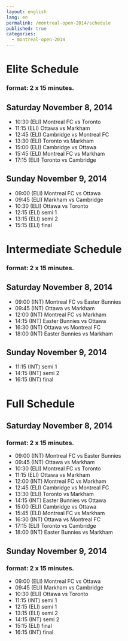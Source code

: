 ```yaml
---
layout: english
lang: en
permalink: /montreal-open-2014/schedule
published: true
categories:
  - montreal-open-2014
---
```


# Elite Schedule

### format: 2 x 15 minutes.

## Saturday November 8, 2014

* 10:30 (ELI) Montreal FC vs Toronto
* 11:15 (ELI) Ottawa vs Markham
* 12:45 (ELI) Cambridge vs Montreal FC
* 13:30 (ELI) Toronto vs Markham
* 15:00 (ELI) Cambridge vs Ottawa
* 15:45 (ELI) Montreal FC vs Markham
* 17:15 (ELI) Toronto vs Cambridge

## Sunday November 9, 2014

* 09:00 (ELI) Montreal FC vs Ottawa
* 09:45 (ELI) Markham vs Cambridge
* 10:30 (ELI) Ottawa vs Toronto
* 12:15 (ELI) semi 1
* 13:15 (ELI) semi 2
* 15:15 (ELI) final

# Intermediate Schedule

### format: 2 x 15 minutes.

## Saturday November 8, 2014

* 09:00 (INT) Montreal FC vs Easter Bunnies
* 09:45 (INT) Ottawa vs Markham
* 12:00 (INT) Montreal FC vs Markham
* 14:15 (INT) Easter Bunnies vs Ottawa
* 16:30 (INT) Ottawa vs Montreal FC
* 18:00 (INT) Easter Bunnies vs Markham

## Sunday November 9, 2014

* 11:15 (INT) semi 1
* 14:15 (INT) semi 2
* 16:15 (INT) final

# Full Schedule

## Saturday November 8, 2014

### format: 2 x 15 minutes.

* 09:00 (INT) Montreal FC vs Easter Bunnies
* 09:45 (INT) Ottawa vs Markham
* 10:30 (ELI) Montreal FC vs Toronto
* 11:15 (ELI) Ottawa vs Markham
* 12:00 (INT) Montreal FC vs Markham
* 12:45 (ELI) Cambridge vs Montreal FC
* 13:30 (ELI) Toronto vs Markham
* 14:15 (INT) Easter Bunnies vs Ottawa
* 15:00 (ELI) Cambridge vs Ottawa
* 15:45 (ELI) Montreal FC vs Markham
* 16:30 (INT) Ottawa vs Montreal FC
* 17:15 (ELI) Toronto vs Cambridge
* 18:00 (INT) Easter Bunnies vs Markham

## Sunday November 9, 2014

### format: 2 x 15 minutes.

* 09:00 (ELI) Montreal FC vs Ottawa
* 09:45 (ELI) Markham vs Cambridge
* 10:30 (ELI) Ottawa vs Toronto
* 11:15 (INT) semi 1
* 12:15 (ELI) semi 1
* 13:15 (ELI) semi 2
* 14:15 (INT) semi 2
* 15:15 (ELI) final
* 16:15 (INT) final
